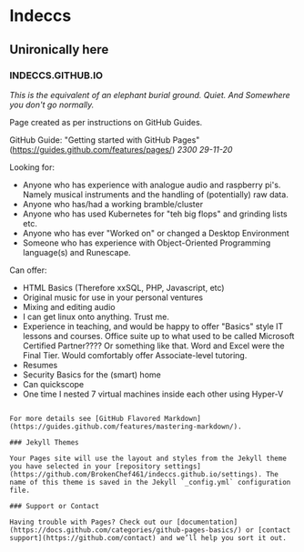 # Indeccs
## Unironically here

### INDECCS.GITHUB.IO

_This is the equivalent of an elephant burial ground. Quiet. And Somewhere you don't go normally._

Page created as per instructions on GitHub Guides.

GitHub Guide: "Getting started with GitHub Pages" (https://guides.github.com/features/pages/) 
_2300 29-11-20_

Looking for:
 - Anyone who has experience with analogue audio and raspberry pi's. Namely musical instruments and the handling of (potentially) raw data.
 - Anyone who has/had a working bramble/cluster
 - Anyone who has used Kubernetes for "teh big flops" and grinding lists etc.
 - Anyone who has ever "Worked on" or changed a Desktop Environment
 - Someone who has experience with Object-Oriented Programming language(s) and Runescape.
 
 
 Can offer:
 - HTML Basics (Therefore xxSQL, PHP, Javascript, etc)
 - Original music for use in your personal ventures
 - Mixing and editing audio
 - I can get linux onto anything. Trust me.
 - Experience in teaching, and would be happy to offer "Basics" style IT lessons and courses. Office suite up to what used to be called Microsoft Certified Partner???? Or something like that. Word and Excel were the Final Tier. Would comfortably offer Associate-level tutoring.
 - Resumes
 - Security Basics for the (smart) home
 - Can quickscope
 - One time I nested 7 virtual machines inside each other using Hyper-V



```

For more details see [GitHub Flavored Markdown](https://guides.github.com/features/mastering-markdown/).

### Jekyll Themes

Your Pages site will use the layout and styles from the Jekyll theme you have selected in your [repository settings](https://github.com/BrokenChef461/indeccs.github.io/settings). The name of this theme is saved in the Jekyll `_config.yml` configuration file.

### Support or Contact

Having trouble with Pages? Check out our [documentation](https://docs.github.com/categories/github-pages-basics/) or [contact support](https://github.com/contact) and we’ll help you sort it out.
